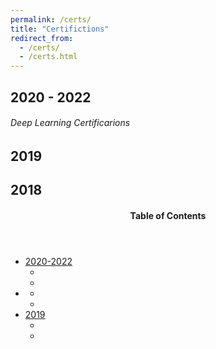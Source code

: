 ```yaml
---
permalink: /certs/
title: "Certifictions"
redirect_from: 
  - /certs/
  - /certs.html
---
```


2020 - 2022
---

###### Deep Learning Certificarions




2019
---




2018
---


<!-- This is for Sidebar Menu on the Rigth Side -->
<aside class="sidebar__right ">
            <nav class="toc">
              <header><h4 class="nav__title"><i class="fas fa-bookmark"></i> Table of Contents</h4></header>
              <ul class="toc__menu">
  <li class=""><a href="#2020">2020-2022</a>
    <ul>
      <li class=""><a href=""> </a></li>
      <li class=""><a href=" "> </a></li>
    </ul>
  </li>
  <li class=""><a href=" "> </a>
    <ul>
      <li class=""><a href=" "> </a></li>
      <li class=""><a href=""> </a></li>
    </ul>
  </li>
  <li class=""><a href=" ">2019</a>
    <ul>
      <li class=""><a href=" "> </a></li>
      <li class=""><a href=" "> </a></li>
    </ul>
  </li>
</ul>

